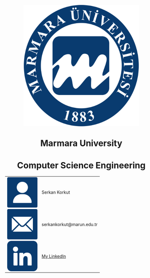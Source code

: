 <div align="center">
    <a href="https://www.marmara.edu.tr" target="blank"><img align="center" alt="Marmara University" src="/icons/Marun_logo1.png" height="400"/></a>
    
  <br>
    
# **Marmara University**
# **Computer Science Engineering**   

<table align="center">
  <tr>
    <td><a href="https://github.com/serkankorkut17/"><img align="center" alt="Name&Surname" src="/icons/user.png" width="100"></a></td>
    <td>Serkan Korkut</td>
  </tr>
  <tr>
    <td><a href="mailto:serkankorkut@marun.edu.tr"><img align="center" alt="EMail" src="/icons/email.png" width="100"></a></td>
    <td>serkankorkut@marun.edu.tr</td>
  </tr>
  <tr>
    <td><a href="https://www.linkedin.com/in/serkankorkut17/"><img align="center" alt="LinkedIn" src="/icons/linkedin.png" width="100"></a></a></td>
    <td><a href="https://www.linkedin.com/in/serkankorkut17/">My LinkedIn</a></td>
  </tr>
</table>

</div>

<!--
<div>
        <div><img src="/icons/user.png" width="50"><a href="https://github.com/serkankorkut17/" style= "color:red">Serkan Korkut</a></div>
        <div><img src="/icons/email.png" width="50"><a href="srknkrktgs@gmail.com">srknkrktgs@gmail.com</a></div>
        <div><img src="/icons/linkedin.png" width="50"><a href="https://www.linkedin.com/in/serkankorkut17/">LinkedIn</a></div>
</div>

<div>
    <div><a href="https://github.com/serkankorkut17/"><img src="/icons/user.png" width="50"></a><span>Serkan Korkut</span></div>
    <div><a href="mailto:srknkrktgs@gmail.com"><img src="/icons/email.png" width="50"></a><span>srknkrktgs@gmail.com</span></div>
    <div><a href="https://www.linkedin.com/in/serkankorkut17/"><img src="/icons/linkedin.png" width="50"></a><span>My LinkedIn</span></div>
</div>
-->

